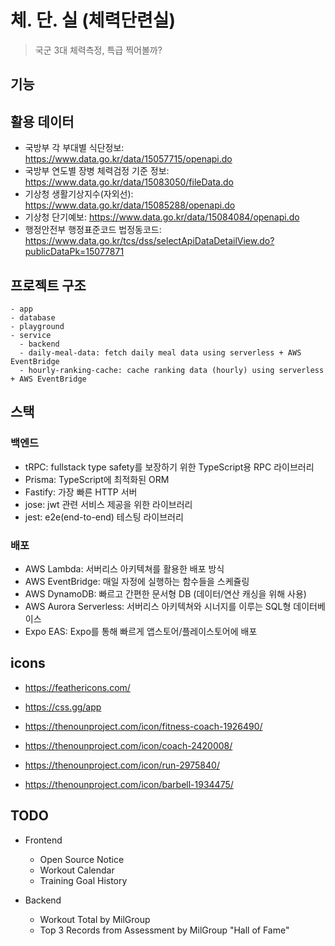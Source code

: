 # 체. 단. 실 (체력단련실)

> 국군 3대 체력측정, 특급 찍어볼까?

## 기능

## 활용 데이터

- 국방부 각 부대별 식단정보: https://www.data.go.kr/data/15057715/openapi.do
- 국방부 연도별 장병 체력검정 기준 정보: https://www.data.go.kr/data/15083050/fileData.do
- 기상청 생활기상지수(자외선): https://www.data.go.kr/data/15085288/openapi.do
- 기상청 단기예보: https://www.data.go.kr/data/15084084/openapi.do
- 행정안전부 행정표준코드 법정동코드: https://www.data.go.kr/tcs/dss/selectApiDataDetailView.do?publicDataPk=15077871

## 프로젝트 구조

```
- app
- database
- playground
- service
  - backend
  - daily-meal-data: fetch daily meal data using serverless + AWS EventBridge
  - hourly-ranking-cache: cache ranking data (hourly) using serverless + AWS EventBridge
```

## 스택

### 백엔드

- tRPC: fullstack type safety를 보장하기 위한 TypeScript용 RPC 라이브러리
- Prisma: TypeScript에 최적화된 ORM
- Fastify: 가장 빠른 HTTP 서버
- jose: jwt 관련 서비스 제공을 위한 라이브러리
- jest: e2e(end-to-end) 테스팅 라이브러리

### 배포

- AWS Lambda: 서버리스 아키텍쳐를 활용한 배포 방식
- AWS EventBridge: 매일 자정에 실행하는 함수들을 스케쥴링
- AWS DynamoDB: 빠르고 간편한 문서형 DB (데이터/연산 캐싱을 위해 사용)
- AWS Aurora Serverless: 서버리스 아키텍쳐와 시너지를 이루는 SQL형 데이터베이스
- Expo EAS: Expo를 통해 빠르게 앱스토어/플레이스토어에 배포

## icons

- https://feathericons.com/
- https://css.gg/app

- https://thenounproject.com/icon/fitness-coach-1926490/
- https://thenounproject.com/icon/coach-2420008/
- https://thenounproject.com/icon/run-2975840/
- https://thenounproject.com/icon/barbell-1934475/

## TODO

- Frontend
  - Open Source Notice
  * Workout Calendar
  * Training Goal History

- Backend
  - Workout Total by MilGroup
  - Top 3 Records from Assessment by MilGroup "Hall of Fame"
